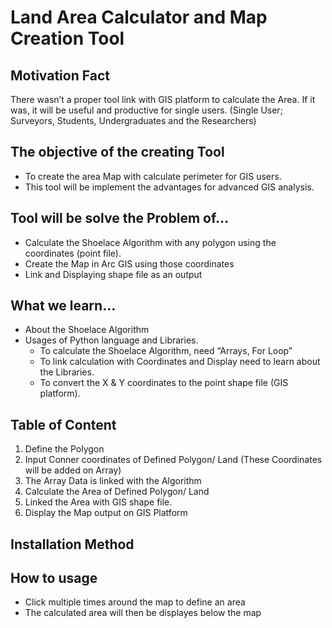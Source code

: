 # Land Area Calculator and Map Creation Tool

## Motivation Fact
There wasn’t a proper tool link with GIS platform to calculate the Area. If it was, it will be useful and productive for single users. (Single User; Surveyors, Students, Undergraduates and the Researchers)

## The objective of the creating Tool
*	To create the area Map with calculate perimeter for GIS users. 
*	This tool will be implement the advantages for advanced GIS analysis. 

## Tool will be solve the Problem of...
*	Calculate the Shoelace Algorithm with any polygon using the coordinates (point file).
*	Create the Map in Arc GIS using those coordinates 
*	Link and Displaying shape file as an output    

## What we learn…
*	About the Shoelace Algorithm
*	Usages of Python language and Libraries. 
    - To calculate the Shoelace Algorithm, need “Arrays, For Loop”
    -	To link calculation with Coordinates and Display need to learn about the Libraries. 
    - To convert the X & Y coordinates to the point shape file (GIS platform). 

## Table of Content
  1.	Define the Polygon
  2.	Input Conner coordinates of Defined Polygon/ Land (These Coordinates will be added on Array)
  3.	The Array Data is linked with the Algorithm
  4.	Calculate the Area of Defined Polygon/ Land 
  5.	Linked the Area with GIS shape file. 
  6.	Display the Map output on GIS Platform
## Installation Method 




## How to usage
* Click multiple times around the map to define an area
* The calculated area will then be displayes below the map



